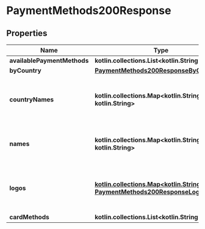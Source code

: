 
# PaymentMethods200Response

## Properties
Name | Type | Description | Notes
------------ | ------------- | ------------- | -------------
**availablePaymentMethods** | **kotlin.collections.List&lt;kotlin.String&gt;** |  |  [optional]
**byCountry** | [**PaymentMethods200ResponseByCountry**](PaymentMethods200ResponseByCountry.md) |  |  [optional]
**countryNames** | **kotlin.collections.Map&lt;kotlin.String, kotlin.String&gt;** | Human-readable names corresponding to country codes as returned by &#x60;by_country&#x60; property. &#x60;any&#x60; code is also decoded to &#x60;Other&#x60;. |  [optional]
**names** | **kotlin.collections.Map&lt;kotlin.String, kotlin.String&gt;** | Human-readable names of payment methods as returned by &#x60;available_payment_methods&#x60; property. |  [optional]
**logos** | [**kotlin.collections.Map&lt;kotlin.String, PaymentMethods200ResponseLogosValue&gt;**](PaymentMethods200ResponseLogosValue.md) | Mapping of payment method names to respective logo file paths (relative to the hostname of API host). Some methods can be displayed as an array of logos. |  [optional]
**cardMethods** | **kotlin.collections.List&lt;kotlin.String&gt;** |  |  [optional]



